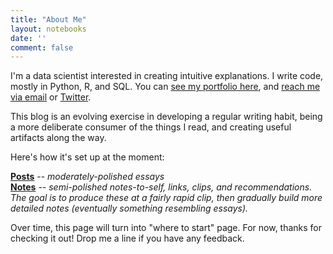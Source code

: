 ```yaml
---
title: "About Me"
layout: notebooks
date: ''
comment: false
---
```


I'm a data scientist interested in creating intuitive explanations. I write code, mostly in Python, R, and SQL. You can [see my portfolio here](https://www.notion.so/anantd/Work-7d31c8cb819c4a61a32a1f1bc8f5846c), and [reach me via email](mailto:anant.dalela@gmail.com?subject=Hi!) or [Twitter](https://twitter.com/4nant).

This blog is an evolving exercise in developing a regular writing habit, being a more deliberate consumer of the things I read, and creating useful artifacts along the way. 

Here's how it's set up at the moment:  

[**Posts**](/post/) -- *moderately-polished essays*  
[**Notes**](/note) -- *semi-polished notes-to-self, links, clips, and recommendations. The goal is to produce these at a fairly rapid clip, then gradually build more detailed notes (eventually something resembling essays).*
  
Over time, this page will turn into "where to start" page. For now, thanks for checking it out! Drop me a line if you have any feedback.

